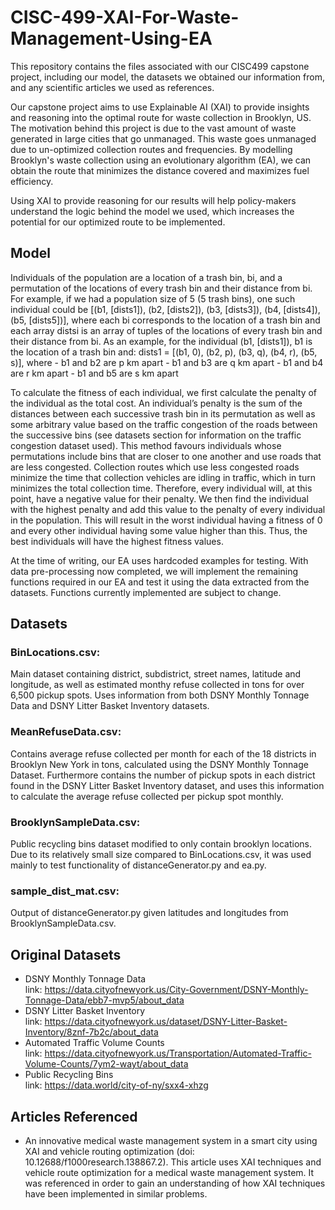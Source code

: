 # CISC-499-XAI-For-Waste-Management-Using-EA
This repository contains the files associated with our CISC499 capstone project, including our model, the datasets we obtained our information from, and any scientific articles we used as references.

Our capstone project aims to use Explainable AI (XAI) to provide insights and reasoning into the optimal route for waste collection in Brooklyn, US. The motivation behind this project is due to the vast amount of waste generated in large cities that go unmanaged. This waste goes unmanaged due to un-optimized collection routes and frequencies. By modelling Brooklyn's waste collection using an evolutionary algorithm (EA), we can obtain the route that minimizes the distance covered and maximizes fuel efficiency.

Using XAI to provide reasoning for our results will help policy-makers understand the logic behind the model we used, which increases the potential for our optimized route to be implemented.

## Model

Individuals of the population are a location of a trash bin, bi, and a permutation of the locations of every trash bin and their distance from bi.
For example, if we had a population size of 5 (5 trash bins), one such individual could be [(b1, [dists1]), (b2, [dists2]), (b3, [dists3]), (b4, [dists4]), (b5, [dists5])], where each bi corresponds to the location of a trash bin and each array distsi is an array of tuples of the locations of every trash bin and their distance from bi. As an example, for the individual (b1, [dists1]), b1 is the location of a trash bin and:
dists1 = [(b1, 0), (b2, p), (b3, q), (b4, r), (b5, s)], where
    - b1 and b2 are p km apart
    - b1 and b3 are q km apart
    - b1 and b4 are r km apart
    - b1 and b5 are s km apart

To calculate the fitness of each individual, we first calculate the penalty of the individual as the total cost. An individual’s penalty is the sum of the distances between each successive trash bin in its permutation as well as some arbitrary value based on the traffic congestion of the roads between the successive bins (see datasets section for information on the traffic congestion dataset used). This method favours individuals whose permutations include bins that are closer to one another and use roads that are less congested. Collection routes which use less congested roads minimize the time that collection vehicles are idling in traffic, which in turn minimizes the total collection time. Therefore, every individual will, at this point, have a negative value for their penalty.
We then find the individual with the highest penalty and add this value to the penalty of every individual in the population. This will result in the worst individual having a fitness of 0 and every other individual having some value higher than this. Thus, the best individuals will have the highest fitness values.

At the time of writing, our EA uses hardcoded examples for testing. With data pre-processing now completed, we will implement the remaining functions required in our EA and test it using the data extracted from the datasets.
Functions currently implemented are subject to change.

## Datasets
### BinLocations.csv:
Main dataset containing district, subdistrict, street names, latitude and longitude, as well as estimated monthy refuse collected in tons for over 6,500 pickup spots.
Uses information from both DSNY Monthly Tonnage Data and DSNY Litter Basket Inventory datasets.

### MeanRefuseData.csv:
Contains average refuse collected per month for each of the 18 districts in Brooklyn New York in tons, calculated using the DSNY Monthly Tonnage Dataset. Furthermore contains the number of pickup spots in each district found in the DSNY Litter Basket Inventory dataset, and uses this information to calculate the average refuse collected per pickup spot monthly.

### BrooklynSampleData.csv:
Public recycling bins dataset modified to only contain brooklyn locations. Due to its relatively small size compared to BinLocations.csv, it was used mainly to test functionality of distanceGenerator.py and ea.py.

### sample_dist_mat.csv:
Output of distanceGenerator.py given latitudes and longitudes from BrooklynSampleData.csv.

## Original Datasets
- DSNY Monthly Tonnage Data  
  link: https://data.cityofnewyork.us/City-Government/DSNY-Monthly-Tonnage-Data/ebb7-mvp5/about_data
- DSNY Litter Basket Inventory  
  link: https://data.cityofnewyork.us/dataset/DSNY-Litter-Basket-Inventory/8znf-7b2c/about_data
- Automated Traffic Volume Counts  
  link: https://data.cityofnewyork.us/Transportation/Automated-Traffic-Volume-Counts/7ym2-wayt/about_data
- Public Recycling Bins  
  link: https://data.world/city-of-ny/sxx4-xhzg

## Articles Referenced
- An innovative medical waste management system in a smart city using XAI and vehicle routing optimization (doi: 10.12688/f1000research.138867.2).
This article uses XAI techniques and vehicle route optimization for a medical waste management system. It was referenced in order to gain an understanding of how XAI techniques have been implemented in similar problems.
